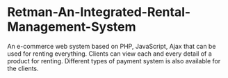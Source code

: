 # Retman-An-Integrated-Rental-Management-System
An e-commerce web system based on PHP, JavaScript, Ajax that can be used for renting everything. Clients can view each and every detail of a product for renting. Different types of payment system is also available for the clients.
